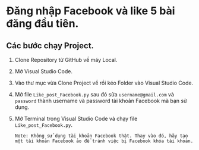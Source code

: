 # Đăng nhập Facebook và like 5 bài đăng đầu tiên.
## Các bước chạy Project.
1. Clone Repository từ GitHub về máy Local.
2. Mở Visual Studio Code.
3. Vào thư mục vừa Clone Project về rồi kéo Folder vào Visual Studio Code.
4. Mở file `Like_post_Facebook.py` sau đó sửa `username@gmail.com` và `password` thành username và password tài khoản Facebook mà bạn sử dụng.
5. Mở Terminal trong Visual Studio Code và chạy file `Like_post_Facebook.py`.
  
	`Note: Không sử dụng tài khoản Facebook thật. Thay vào đó, hãy tạo một tài khoản Facebook ảo để tránh việc bị Facebook khóa tài khoản.`
